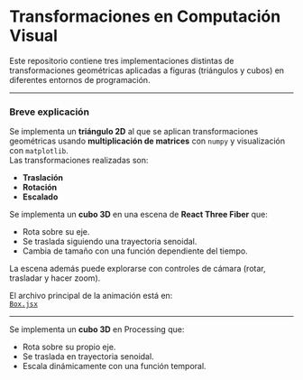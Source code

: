 # Transformaciones en Computación Visual

Este repositorio contiene tres implementaciones distintas de transformaciones geométricas aplicadas a figuras (triángulos y cubos) en diferentes entornos de programación.

---

### Breve explicación
Se implementa un **triángulo 2D** al que se aplican transformaciones geométricas usando **multiplicación de matrices** con `numpy` y visualización con `matplotlib`.  
Las transformaciones realizadas son:
- **Traslación**
- **Rotación**
- **Escalado**


Se implementa un **cubo 3D** en una escena de **React Three Fiber** que:
- Rota sobre su eje.
- Se traslada siguiendo una trayectoria senoidal.
- Cambia de tamaño con una función dependiente del tiempo.

La escena además puede explorarse con controles de cámara (rotar, trasladar y hacer zoom).


El archivo principal de la animación está en:  
[`Box.jsx`](./threejs/src/Box.jsx)

---

Se implementa un **cubo 3D** en Processing que:
- Rota sobre su propio eje.
- Se traslada en trayectoria senoidal.
- Escala dinámicamente con una función temporal.

